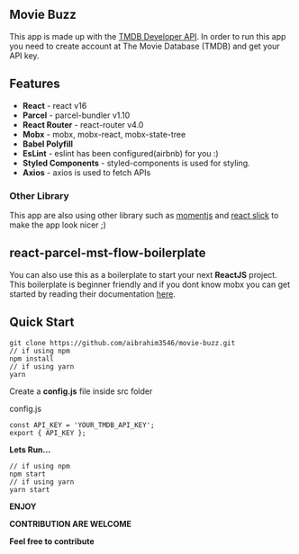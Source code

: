 ## Movie Buzz
This app is made up with the [TMDB Developer API](https://developers.themoviedb.org/3/getting-started/introduction). In order to run this app you need to create account at The Movie Database (TMDB) and get your API key.

## Features
* **React** - react v16
* **Parcel** - parcel-bundler v1.10
* **React Router** - react-router v4.0
* **Mobx** - mobx, mobx-react, mobx-state-tree
* **Babel Polyfill**
* **EsLint** - eslint has been configured(airbnb) for you :) 
* **Styled Components** - styled-components is used for styling.
* **Axios** - axios is used to fetch APIs

### Other Library
This app are also using other library such as [momentjs](https://momentjs.com/) and [react slick](https://github.com/akiran/react-slick) to make the app look nicer ;)

## react-parcel-mst-flow-boilerplate
You can also use this as a boilerplate to start your next **ReactJS** project. This boilerplate is beginner friendly and if you dont know mobx you can get started by reading their documentation [here](https://mobx.js.org/intro/overview.html).

## Quick Start
```
git clone https://github.com/aibrahim3546/movie-buzz.git
// if using npm
npm install
// if using yarn
yarn
```
Create a **config.js** file inside src folder

config.js
```
const API_KEY = 'YOUR_TMDB_API_KEY';
export { API_KEY };
```
**Lets Run...**
```
// if using npm
npm start
// if using yarn
yarn start
```

**ENJOY**

**CONTRIBUTION ARE WELCOME**

**Feel free to contribute**
